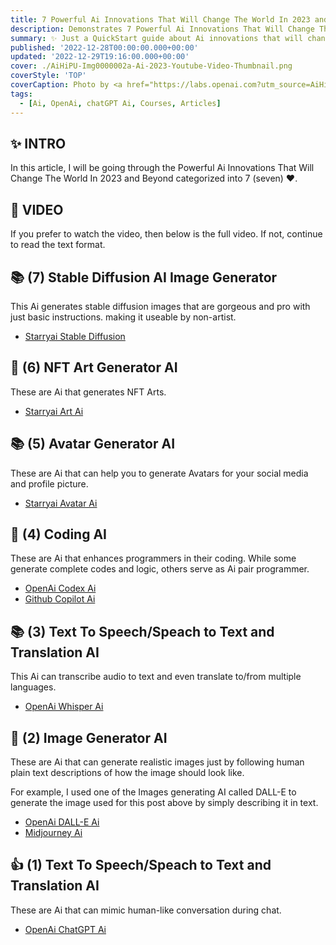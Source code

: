 ```yaml
---
title: 7 Powerful Ai Innovations That Will Change The World In 2023 and Beyond
description: Demonstrates 7 Powerful Ai Innovations That Will Change The World In 2023 and Beyond.
summary: ✨ Just a QuickStart guide about Ai innovations that will change the world
published: '2022-12-28T00:00:00.000+00:00'
updated: '2022-12-29T19:16:00.000+00:00'
cover: ./AiHiPU-Img0000002a-Ai-2023-Youtube-Video-Thumbnail.png
coverStyle: 'TOP'
coverCaption: Photo by <a href="https://labs.openai.com?utm_source=AiHiPUniversity" target="_blank" rel="noreferrer">DALL-E</a> on <a href="https://labs.openai.com?utm_source=AiHiPUniversity" target="_blank" rel="noreferrer">DALL-E</a>
tags:
  - [Ai, OpenAi, chatGPT Ai, Courses, Articles]
---
```

<!-- ensures every link below opens in a new tab similar to HTML target="_blank" -->
<!-- <base target="_blank"> -->

## ✨ INTRO

In this article, I will be going through the Powerful Ai Innovations That Will Change The World In 2023 and Beyond categorized into 7 (seven)  ❤.

## 🎉 VIDEO

If you prefer to watch the video, then below is the full video. If not, continue to read the text format.

## 📚 (7) Stable Diffusion AI Image Generator

This Ai generates stable diffusion images that are gorgeous and pro with just basic instructions. making it useable by non-artist.

- [Starryai Stable Diffusion](https://starryai.com/stable-diffusion?ref=AiHiPUniversity.com "Starryai Stable Diffusion Website")


## 🚀 (6) NFT Art Generator AI

These are Ai that generates NFT Arts.

- [Starryai Art Ai](https://starryai.com/create-nft-art-with-artificial-intelligence?ref=AiHiPUniversity.com "Starryai Art Ai Website")

## 📚 (5) Avatar Generator AI

These are Ai that can help you to generate Avatars for your social media and profile picture.

- [Starryai Avatar Ai](https://www.starryai.com/starrytars?ref=AiHiPUniversity.com "Starryai Art Ai Website")

## 🚀 (4) Coding AI

These are Ai that enhances programmers in their coding. While some generate complete codes and logic, others serve as Ai pair programmer.

- [OpenAi Codex Ai](https://openai.com/blog/openai-codex?ref=AiHiPUniversity.com "OpenAi Codex Ai Website")
- [Github Copilot Ai](https://github.com/features/copilot?ref=AiHiPUniversity.com "Github Copilot Ai Website")


## 📚 (3) Text To Speech/Speach to Text and Translation AI

This Ai can transcribe audio to text and even translate to/from multiple languages.

- [OpenAi Whisper Ai](https://github.com/openai/whisper?ref=AiHiPUniversity.com "OpenAi Whisper Ai Website")

## 🚀 (2) Image Generator AI

These are Ai that can generate realistic images just by following human plain text descriptions of how the image should look like.

For example, I used one of the Images generating AI called DALL-E to generate the image used for this post above by simply describing it in text.

- [OpenAi DALL-E Ai](https://labs.openai.com/e?ref=AiHiPUniversity.com "OpenAi DALL-E Ai Website")
- [Midjourney Ai](https://midjourney.com?ref=AiHiPUniversity.com "Midjourney Ai Website")


## 👍 (1) Text To Speech/Speach to Text and Translation AI

These are Ai that can mimic human-like conversation during chat.

- [OpenAi ChatGPT Ai](https://chat.openai.com/chat?ref=AiHiPUniversity.com "OpenAi ChatGPT Ai Website")


